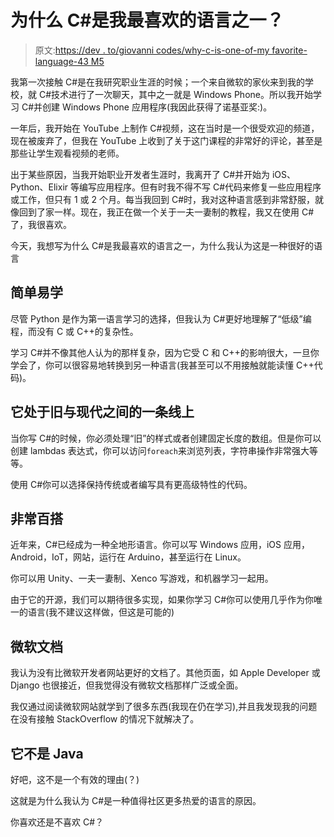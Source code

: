 # 为什么 C#是我最喜欢的语言之一？

> 原文:[https://dev . to/giovanni codes/why-c-is-one-of-my favorite-language-43 M5](https://dev.to/giovannicodes/why-c-is-one-of-my-favorite-language-43m5)

我第一次接触 C#是在我研究职业生涯的时候；一个来自微软的家伙来到我的学校，就 C#技术进行了一次聊天，其中之一就是 Windows Phone。所以我开始学习 C#并创建 Windows Phone 应用程序(我因此获得了诺基亚奖:)。

一年后，我开始在 YouTube 上制作 C#视频，这在当时是一个很受欢迎的频道，现在被废弃了，但我在 YouTube 上收到了关于这门课程的非常好的评论，甚至是那些让学生观看视频的老师。

出于某些原因，当我开始职业开发者生涯时，我离开了 C#并开始为 iOS、Python、Elixir 等编写应用程序。但有时我不得不写 C#代码来修复一些应用程序或工作，但只有 1 或 2 个月。每当我回到 C#时，我对这种语言感到非常舒服，就像回到了家一样。现在，我正在做一个关于一夫一妻制的教程，我又在使用 C#了，我很喜欢。

今天，我想写为什么 C#是我最喜欢的语言之一，为什么我认为这是一种很好的语言

## [](#is-easy-to-learn)简单易学

尽管 Python 是作为第一语言学习的选择，但我认为 C#更好地理解了“低级”编程，而没有 C 或 C++的复杂性。

学习 C#并不像其他人认为的那样复杂，因为它受 C 和 C++的影响很大，一旦你学会了，你可以很容易地转换到另一种语言(我甚至可以不用接触就能读懂 C++代码)。

## [](#it-is-in-a-line-between-the-old-and-the-modern)它处于旧与现代之间的一条线上

当你写 C#的时候，你必须处理“旧”的样式或者创建固定长度的数组。但是你可以创建 lambdas 表达式，你可以访问`foreach`来浏览列表，字符串操作非常强大等等。

使用 C#你可以选择保持传统或者编写具有更高级特性的代码。

## [](#is-very-versatile)非常百搭

近年来，C#已经成为一种全地形语言。你可以写 Windows 应用，iOS 应用，Android，IoT，网站，运行在 Arduino，甚至运行在 Linux。

你可以用 Unity、一夫一妻制、Xenco 写游戏，和机器学习一起用。

由于它的开源，我们可以期待很多实现，如果你学习 C#你可以使用几乎作为你唯一的语言(我不建议这样做，但这是可能的)

## [](#microsoft-documentation)微软文档

我认为没有比微软开发者网站更好的文档了。其他页面，如 Apple Developer 或 Django 也很接近，但我觉得没有微软文档那样广泛或全面。

我仅通过阅读微软网站就学到了很多东西(我现在仍在学习),并且我发现我的问题在没有接触 StackOverflow 的情况下就解决了。

## [](#it-is-not-java)它不是 Java

好吧，这不是一个有效的理由(？)

这就是为什么我认为 C#是一种值得社区更多热爱的语言的原因。

你喜欢还是不喜欢 C#？